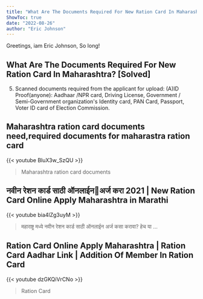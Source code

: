 ```yaml
---
title: "What Are The Documents Required For New Ration Card In Maharashtra? [Solved]"
ShowToc: true 
date: "2022-08-26"
author: "Eric Johnson" 
---
```


Greetings, iam Eric Johnson, So long!
## What Are The Documents Required For New Ration Card In Maharashtra? [Solved]
5. Scanned documents required from the applicant for upload: (A)ID Proof(anyone): Aadhaar /NPR card, Driving License, Government / Semi-Government organization's Identity card, PAN Card, Passport, Voter ID card of Election Commission.

## Maharashtra ration card documents need,required documents for maharastra ration card
{{< youtube BluX3w_SzQU >}}
>Maharashtra ration card documents

## नवीन रेशन कार्ड साठी ऑनलाईन🔴अर्ज करा 2021 | New Ration Card Online Apply Maharashtra in Marathi
{{< youtube bia4lZg3uyM >}}
>महाराष्ट्र मध्ये नवीन रेशन कार्ड साठी ऑनलाईन अर्ज कसा करावा? हेच या ...

## Ration Card Online Apply Maharashtra | Ration Card Aadhar Link | Addition Of Member In Ration Card
{{< youtube dzGKQiVrCNo >}}
>Ration Card

